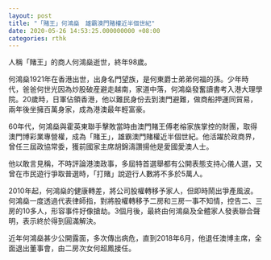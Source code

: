```yaml
---
layout: post
title: "「賭王」何鴻燊　雄霸澳門賭權近半個世紀"
date: 2020-05-26 14:53:25.000000000 +08:00
categories: rthk
---
```


人稱「賭王」的商人何鴻燊逝世，終年98歲。

何鴻燊1921年在香港出世，出身名門望族，是何東爵士弟弟何福的孫。少年時代，爸爸何世光因為炒股破産避走越南，家道中落，何鴻燊發奮讀書考入港大理學院。20歲時，日軍佔領香港，他以難民身份去到澳門避難，做商船押運同貿易，兩年後坐擁百萬身家，成為港澳最年輕富豪。

60年代，何鴻燊與霍英東聯手擊敗當時由澳門賭王傅老榕家族掌控的財團，取得澳門博彩業專營權，成為「賭王」，雄霸澳門賭權近半個世紀。他活躍於政商界，曾任三屆政協常委，獲前國家主席胡錦濤讚揚他是愛國愛澳人士。

他以敢言見稱，不時評論港澳政事，多屆特首選舉都有公開表態支持心儀人選，又曾在市民遊行爭取普選時，「打賭」說遊行人數將不多於5萬人。

2010年起，何鴻燊的健康轉差，將公司股權轉移予家人，但即時鬧出爭產風波。何鴻燊一度透過代表律師指，對將股權轉移予二房和三房一事不知情，控告二、三房的10多人，形容事件好像搶劫。3個月後，最終由何鴻燊及全體家人發表聯合聲明，表示終於得到圓滿解決。

近年何鴻燊甚少公開露面，多次傳出病危，直到2018年6月，他退任澳博主席，全面退出董事會，由二房次女何超鳳接任。
